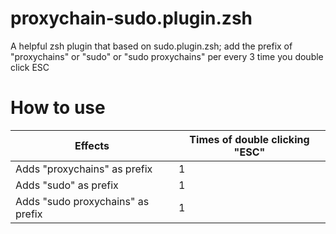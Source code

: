 # proxychain-sudo.plugin.zsh
A helpful zsh plugin that based on sudo.plugin.zsh; add the prefix of "proxychains" or "sudo" or "sudo proxychains" per every 3 time you double click ESC
# How to use
|Effects|Times of double clicking "ESC"|
|-----|-----|
|Adds "proxychains" as prefix | 1 |
|Adds "sudo" as prefix | 1 |
|Adds "sudo proxychains" as prefix | 1 |
